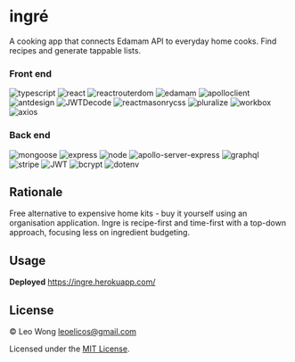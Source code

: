 # ingré 

A cooking app that connects Edamam API to everyday home cooks. Find recipes and generate tappable lists.

### Front end

![typescript](https://img.shields.io/badge/-Typescript-blue) ![react](https://img.shields.io/badge/-React-blue) ![reactrouterdom](https://img.shields.io/badge/-React_Router_DOM-blue) ![edamam](https://img.shields.io/badge/-Edamam_API-blueviolet) ![apolloclient](https://img.shields.io/badge/-Apollo_Client-blueviolet) ![antdesign](https://img.shields.io/badge/-Ant_Design-success) ![JWTDecode](https://img.shields.io/badge/-JWT_decode-success) ![reactmasonrycss](https://img.shields.io/badge/-React_Masonry_CSS-lightgrey) ![pluralize](https://img.shields.io/badge/-pluralize-lightgrey) ![workbox](https://img.shields.io/badge/-workbox-lightgrey) ![axios](https://img.shields.io/badge/-Axios-lightgrey)

### Back end

![mongoose](https://img.shields.io/badge/-Mongoose-blue) ![express](https://img.shields.io/badge/-Express.js-blue) ![node](https://img.shields.io/badge/-Node.js-blue) ![apollo-server-express](https://img.shields.io/badge/-Apollo_Server_Express-blueviolet) ![graphql](https://img.shields.io/badge/-GraphQL-blueviolet) ![stripe](https://img.shields.io/badge/-Stripe-blueviolet) ![JWT](https://img.shields.io/badge/-JWT-success) ![bcrypt](https://img.shields.io/badge/-bcrypt-lightgrey) ![dotenv](https://img.shields.io/badge/-dotenv-lightgrey)

## Rationale
Free alternative to expensive home kits - buy it yourself using an organisation application. Ingre is recipe-first and time-first with a top-down approach, focusing less on ingredient budgeting.

## Usage

**Deployed** https://ingre.herokuapp.com/

## License

&copy; Leo Wong <leoelicos@gmail.com>

Licensed under the [MIT License](./LICENSE).
